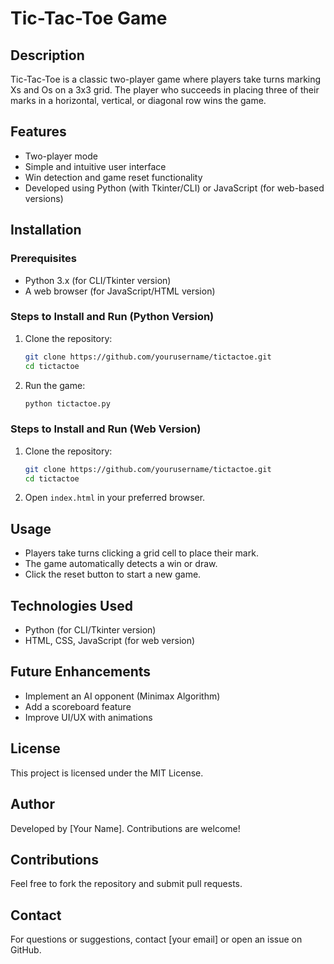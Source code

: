 # Tic-Tac-Toe Game

## Description
Tic-Tac-Toe is a classic two-player game where players take turns marking Xs and Os on a 3x3 grid. The player who succeeds in placing three of their marks in a horizontal, vertical, or diagonal row wins the game.

## Features
- Two-player mode
- Simple and intuitive user interface
- Win detection and game reset functionality
- Developed using Python (with Tkinter/CLI) or JavaScript (for web-based versions)

## Installation
### Prerequisites
- Python 3.x (for CLI/Tkinter version)
- A web browser (for JavaScript/HTML version)

### Steps to Install and Run (Python Version)
1. Clone the repository:
   ```sh
   git clone https://github.com/yourusername/tictactoe.git
   cd tictactoe
   ```
2. Run the game:
   ```sh
   python tictactoe.py
   ```

### Steps to Install and Run (Web Version)
1. Clone the repository:
   ```sh
   git clone https://github.com/yourusername/tictactoe.git
   cd tictactoe
   ```
2. Open `index.html` in your preferred browser.

## Usage
- Players take turns clicking a grid cell to place their mark.
- The game automatically detects a win or draw.
- Click the reset button to start a new game.

## Technologies Used
- Python (for CLI/Tkinter version)
- HTML, CSS, JavaScript (for web version)

## Future Enhancements
- Implement an AI opponent (Minimax Algorithm)
- Add a scoreboard feature
- Improve UI/UX with animations

## License
This project is licensed under the MIT License.

## Author
Developed by [Your Name]. Contributions are welcome!

## Contributions
Feel free to fork the repository and submit pull requests.

## Contact
For questions or suggestions, contact [your email] or open an issue on GitHub.


